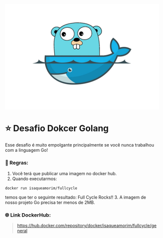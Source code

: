 ![Alt text](../../assets/image-1.png)
# ⭐ Desafio Dokcer Golang
Esse desafio é muito empolgante principalmente se você nunca trabalhou com a linguagem Go!

### 📝 Regras:

1. Você terá que publicar uma imagem no docker hub.
2. Quando executarmos:  
```
docker run isaqueamorim/fullcycle
```
temos que ter o seguinte resultado: Full Cycle Rocks!!
3. A imagem de nosso projeto Go precisa ter menos de 2MB.

### 🌐 Link DockerHub: 
> https://hub.docker.com/repository/docker/isaqueamorim/fullcycle/general

